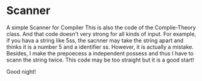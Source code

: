# Scanner
A simple Scanner for Compiler
  This is also the code of the Complie-Theory class. And that code doesn't very strong for all kinds of input. For example, if you hava a string
 like 5ss, the sacnner may take the string apart and thinks it is a number 5 and a identifier ss. However, it is actually a mistake.
   Besides, I make the prepoecess a independent possess and thus I have to scann the string twice.
   This code may be too straight but it is a good start!
   
   Good night!
 

